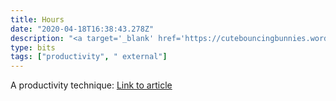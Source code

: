 ```yaml
---
title: Hours
date: "2020-04-18T16:38:43.278Z"
description: "<a target='_blank' href='https://cutebouncingbunnies.wordpress.com/2020/03/30/hours/?utm_source=shreyansh-zazz.github.io&utm_medium=shreyansh-zazz.github.io'>Link to article</a>"
type: bits
tags: ["productivity", " external"]
---
```


A productivity technique:
<a target='_blank' href='https://cutebouncingbunnies.wordpress.com/2020/03/30/hours/?utm_source=shreyansh-zazz.github.io&utm_medium=shreyansh-zazz.github.io'>Link to article</a>
